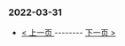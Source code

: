 ### 2022-03-31 
 

- [ < 上一页 ](https://github.com/able8/weibo-hot-record/blob/master/2022-03-30.md) -------- [ 下一页 > ](https://github.com/able8/weibo-hot-record/blob/master/2022-04-01.md)